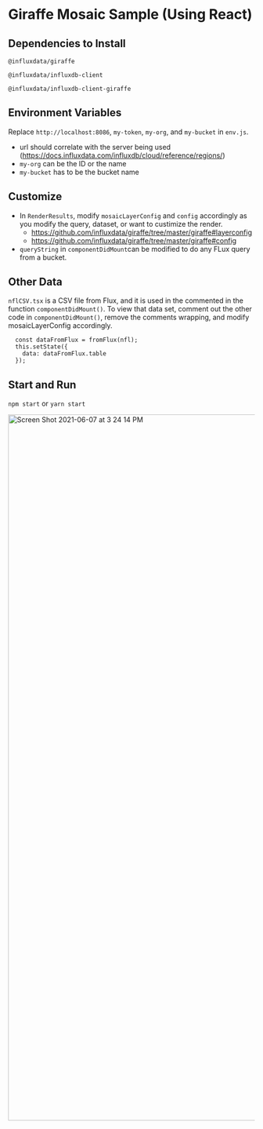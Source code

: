 # Giraffe Mosaic Sample (Using React)

## Dependencies to Install
`@influxdata/giraffe`

`@influxdata/influxdb-client`

`@influxdata/influxdb-client-giraffe`

## Environment Variables
Replace `http://localhost:8086`, `my-token`, `my-org`, and `my-bucket` in `env.js`.
* url should correlate with the server being used (https://docs.influxdata.com/influxdb/cloud/reference/regions/)
* `my-org` can be the ID or the name
* `my-bucket` has to be the bucket name

## Customize
- In `RenderResults`, modify `mosaicLayerConfig` and `config` accordingly as you modify the query, dataset, or want to custimize the render.
    - https://github.com/influxdata/giraffe/tree/master/giraffe#layerconfig
    - https://github.com/influxdata/giraffe/tree/master/giraffe#config
- `queryString` in `componentDidMount`can be modified to do any FLux query from a bucket.

## Other Data
`nflCSV.tsx` is a CSV file from Flux, and it is used in the commented in the function `componentDidMount()`. 
To view that data set, comment out the other code in `componentDidMount()`, remove the comments wrapping, and modify mosaicLayerConfig accordingly.

      const dataFromFlux = fromFlux(nfl);
      this.setState({
        data: dataFromFlux.table
      });

## Start and Run
`npm start` or `yarn start`

<img width="1440" alt="Screen Shot 2021-06-07 at 3 24 14 PM" src="https://user-images.githubusercontent.com/39343323/121076594-972ffa80-c7a4-11eb-97d3-b5b46fc5534d.png">
